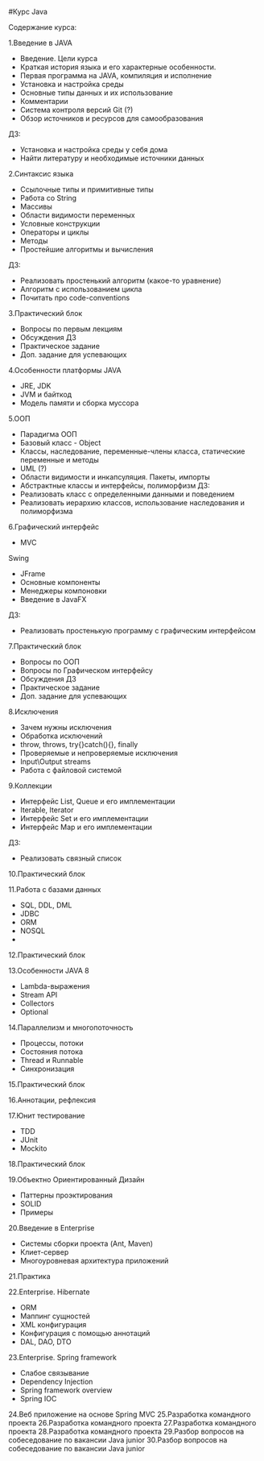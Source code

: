 #Курс Java

Содержание курса:

1\.Введение в JAVA
* Введение. Цели курса
* Краткая история языка и его характерные особенности.
* Первая программа на JAVA, компиляция и исполнение
* Установка и настройка среды
* Основные типы данных и их использование
* Комментарии
* Система контроля версий Git (?)
* Обзор источников и ресурсов для самообразования

ДЗ:
* Установка и настройка среды у себя дома
* Найти литературу и необходимые источники данных

2\.Синтаксис языка
* Ссылочные типы и примитивные типы
* Работа со String
* Массивы
* Области видимости переменных
* Условные конструкции
* Операторы и циклы
* Методы
* Простейшие алгоритмы и вычисления

ДЗ:
* Реализовать простенький алгоритм (какое-то уравнение)
* Алгоритм с использованием цикла
* Почитать про code-conventions

3\.Практический блок
* Вопросы по первым лекциям
* Обсуждения ДЗ
* Практическое задание
* Доп. задание для успевающих

4\.Особенности платформы JAVA
* JRE, JDK
* JVM и байткод
* Модель памяти и сборка муссора

5\.ООП 
* Парадигма ООП
* Базовый класс - Object
* Классы, наследование, переменные-члены класса, статические переменные и методы
* UML (?)
* Области видимости и инкапсуляция. Пакеты, импорты
* Абстрактные классы и интерфейсы, полиморфизм
ДЗ:
* Реализовать класс с определенными данными и поведением
* Реализовать иерархию классов, использование наследования и полиморфизма

6\.Графический интерфейс
* MVC

Swing
* JFrame
* Основные компоненты
* Менеджеры компоновки
* Введение в JavaFX

ДЗ:
* Реализовать простенькую программу с графическим интерфейсом

7\.Практический блок
* Вопросы по ООП
* Вопросы по Графическом интерфейсу
* Обсуждения ДЗ
* Практическое задание
* Доп. задание для успевающих

8\.Исключения
* Зачем нужны исключения
* Обработка исключений
* throw, throws, try{}catch(){}, finally
* Проверяемые и непроверяемые исключения
* Input\Output streams
* Работа с файловой системой

9\.Коллекции
* Интерфейс List, Queue и его имплементации
* Iterable, Iterator
* Интерфейс Set и его имплементации
* Интерфейс Map и его имплементации

ДЗ:
* Реализовать связный список

10\.Практический блок

11\.Работа с базами данных
* SQL, DDL, DML
* JDBC
* ORM
* NOSQL
* 
12\.Практический блок

13\.Особенности JAVA 8
* Lambda-выражения
* Stream API
* Collectors
* Optional

14\.Параллелизм и многопоточность
* Процессы, потоки
* Состояния потока
* Thread и Runnable
* Синхронизация

15\.Практический блок

16\.Аннотации, рефлексия

17\.Юнит тестирование
* TDD
* JUnit
* Mockito

18\.Практический блок

19\.Объектно Ориентированный Дизайн
* Паттерны проэктирования
* SOLID
* Примеры

20\.Введение в Enterprise
* Системы сборки проекта (Ant, Maven)
* Клиет-сервер
* Многоуровневая архитектура приложений

21\.Практика

22\.Enterprise. Hibernate
* ORM
* Маппинг сущностей
* XML конфигурация
* Конфигурация с помощью аннотаций
* DAL, DAO, DTO

23\.Enterprise. Spring framework
* Слабое связывание
* Dependency Injection
* Spring framework overview
* Spring IOC

24\.Веб приложение на основе Spring MVC
25\.Разработка командного проекта
26\.Разработка командного проекта
27\.Разработка командного проекта
28\.Разработка командного проекта
29\.Разбор вопросов на собеседование по вакансии Java junior
30\.Разбор вопросов на собеседование по вакансии Java junior












 





